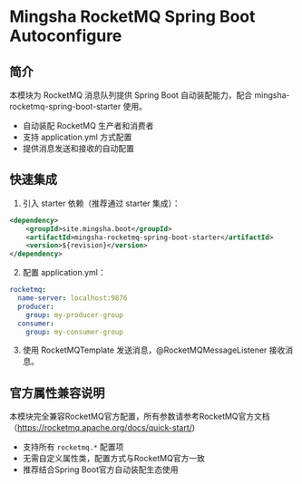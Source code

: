 # Mingsha RocketMQ Spring Boot Autoconfigure

## 简介

本模块为 RocketMQ 消息队列提供 Spring Boot 自动装配能力，配合 mingsha-rocketmq-spring-boot-starter 使用。

- 自动装配 RocketMQ 生产者和消费者
- 支持 application.yml 方式配置
- 提供消息发送和接收的自动配置

## 快速集成

1. 引入 starter 依赖（推荐通过 starter 集成）：

```xml
<dependency>
    <groupId>site.mingsha.boot</groupId>
    <artifactId>mingsha-rocketmq-spring-boot-starter</artifactId>
    <version>${revision}</version>
</dependency>
```

2. 配置 application.yml：

```yaml
rocketmq:
  name-server: localhost:9876
  producer:
    group: my-producer-group
  consumer:
    group: my-consumer-group
```

3. 使用 RocketMQTemplate 发送消息，@RocketMQMessageListener 接收消息。

## 官方属性兼容说明

本模块完全兼容RocketMQ官方配置，所有参数请参考RocketMQ官方文档（https://rocketmq.apache.org/docs/quick-start/)

- 支持所有 `rocketmq.*` 配置项
- 无需自定义属性类，配置方式与RocketMQ官方一致
- 推荐结合Spring Boot官方自动装配生态使用

